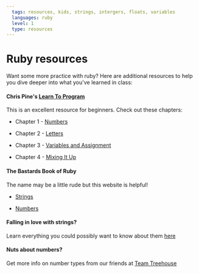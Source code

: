 ```yaml
---
  tags: resources, kids, strings, intergers, floats, variables
  languages: ruby
  level: 1
  type: resources
---
```


# Ruby resources

Want some more practice with ruby? Here are additional resources to help you dive deeper into what you've learned in class:

#### Chris Pine's [Learn To Program](https://pine.fm/LearnToProgram/) 

This is an excellent resource for beginners. Check out these chapters: 

* Chapter 1 - [Numbers](https://pine.fm/LearnToProgram/?Chapter=01)

* Chapter 2 - [Letters](https://pine.fm/LearnToProgram/?Chapter=02)

* Chapter 3 - [Variables and Assignment](https://pine.fm/LearnToProgram/?Chapter=03)

* Chapter 4 - [Mixing It Up](https://pine.fm/LearnToProgram/?Chapter=04)

#### The Bastards Book of Ruby

The name may be a little rude but this website is helpful! 

* [Strings](http://ruby.bastardsbook.com/chapters/strings/)

* [Numbers](http://ruby.bastardsbook.com/chapters/numbers/)

#### Falling in love with strings? 

Learn everything you could possibly want to know about them [here](http://www.eriktrautman.com/posts/ruby-explained-strings)

#### Nuts about numbers?

Get more info on number types from our friends at [Team Treehouse](http://teamtreehouse.com/library/ruby-foundations/numbers/creating-numbers)
